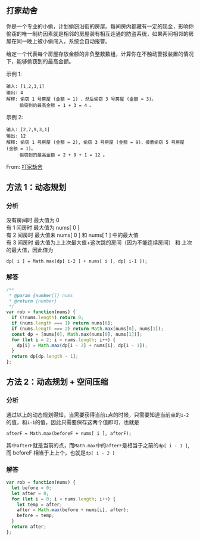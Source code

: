 ## 打家劫舍

你是一个专业的小偷，计划偷窃沿街的房屋。每间房内都藏有一定的现金，影响你偷窃的唯一制约因素就是相邻的房屋装有相互连通的防盗系统，如果两间相邻的房屋在同一晚上被小偷闯入，系统会自动报警。

给定一个代表每个房屋存放金额的非负整数数组，计算你在不触动警报装置的情况下，能够偷窃到的最高金额。

示例 1:

```
输入: [1,2,3,1]
输出: 4
解释: 偷窃 1 号房屋 (金额 = 1) ，然后偷窃 3 号房屋 (金额 = 3)。
     偷窃到的最高金额 = 1 + 3 = 4 。
```

示例 2:

```
输入: [2,7,9,3,1]
输出: 12
解释: 偷窃 1 号房屋 (金额 = 2), 偷窃 3 号房屋 (金额 = 9)，接着偷窃 5 号房屋 (金额 = 1)。
     偷窃到的最高金额 = 2 + 9 + 1 = 12 。
```
From: [打家劫舍](https://leetcode-cn.com/problems/house-robber/)
## 方法 1：动态规划

### 分析

没有房间时 最大值为 0  
有 1 间房时 最大值为 nums[ 0 ]  
有 2 间房时 最大值未 nums[ 0 ] 和 nums[ 1 ] 中的最大值  
有 3 间房时 最大值为上上次最大值+这次跳的房间（因为不能连续房间） 和 上次的最大值，因此值为

```
dp[ i ] = Math.max(dp[ i-2 ] + nums[ i ], dp[ i-1 ]);
```

### 解答

```javascript
/**
 * @param {number[]} nums
 * @return {number}
 */
var rob = function(nums) {
  if (!nums.length) return 0;
  if (nums.length === 1) return nums[0];
  if (nums.length === 2) return Math.max(nums[0], nums[1]);
  const dp = [nums[0], Math.max(nums[0], nums[1])];
  for (let i = 2; i < nums.length; i++) {
    dp[i] = Math.max(dp[i - 2] + nums[i], dp[i - 1]);
  }
  return dp[dp.length - 1];
};
```

## 方法 2：动态规划 + 空间压缩

### 分析

通过以上的动态规划得知，当需要获得当前`i`点的时候，只需要知道当前点的`i-2`的值，和`i-1`的值，因此只需要保存这两个值即可，也就是

```
afterF = Math.max(beforeF + nums[ i ], afterF);
```

其中`afterF`就是当前的点，而`Math.max`中的`afterF`是相当于之前的`dp[ i - 1 ]`, 而 beforeF 相当于上上个，也就是`dp[ i - 2 ]`

### 解答

```javascript
var rob = function(nums) {
  let before = 0;
  let after = 0;
  for (let i = 0; i < nums.length; i++) {
    let temp = after;
    after = Math.max(before + nums[i], after);
    before = temp;
  }
  return after;
};
```
